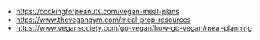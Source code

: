 - https://cookingforpeanuts.com/vegan-meal-plans
- https://www.thevegangym.com/meal-prep-resources
- https://www.vegansociety.com/go-vegan/how-go-vegan/meal-planning